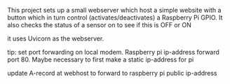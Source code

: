 This project sets up a small webserver which host a simple website with a button which in turn control (activates/deactivates) a Raspberry Pi GPIO. It also checks the status of a sensor on to see if this is OFF or ON

it uses Uvicorn as the webserver.


tip:
set port forwarding on local modem. Raspberry pi ip-address forward port 80. Maybe necessary to first make a static ip-address for pi

update A-record at webhost to forward to raspberry pi public ip-address
